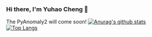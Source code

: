 ### Hi there, I'm Yuhao Cheng 👋
<!-- - 🔭 I’m currently working on [PyAnomaly](https://github.com/YuhaoCheng/PyAnomaly) -->
The PyAnomaly2 will come soon!
[![Anurag's github stats](https://github-readme-stats.vercel.app/api?username=YuhaoCheng&count_private=true&show_icons=true&theme=tokyonight)](https://github.com/anuraghazra/github-readme-stats)
</br>
[![Top Langs](https://github-readme-stats.vercel.app/api/top-langs/?username=YuhaoCheng&layout=compact&theme=vue&hide=java,html)](https://github.com/anuraghazra/github-readme-stats)
<!--
**YuhaoCheng/YuhaoCheng** is a ✨ _special_ ✨ repository because its `README.md` (this file) appears on your GitHub profile.

Here are some ideas to get you started:

- 🔭 I’m currently working on ...
- 🌱 I’m currently learning ...
- 👯 I’m looking to collaborate on ...
- 🤔 I’m looking for help with ...
- 💬 Ask me about ...
- 📫 How to reach me: ...
- 😄 Pronouns: ...
- ⚡ Fun fact: ...
-->
